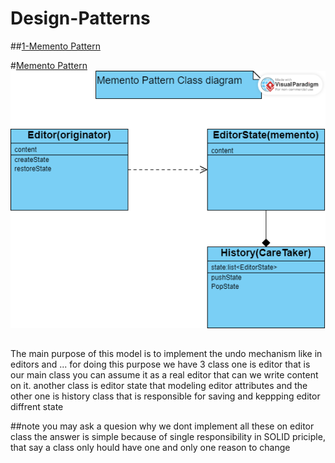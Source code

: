 # Design-Patterns

##<a href="#memento">1-Memento Pattern </a>

#<a href="#memento">Memento Pattern </a>
<img src="files/memnto.png">

##

The main purpose of this model is to implement the undo mechanism like in editors and ...
for doing this purpose we have 3 class one is editor that is our main class you can assume it as a real editor
that can we write content on it.
another class is editor state that modeling editor attributes and the other one is history class that is responsible for saving and keppping editor diffrent state

##note
you may ask a quesion why we dont implement all these on editor class the answer is simple because of single responsibility in SOLID priciple, that say a class only hould have one and only one reason to change
